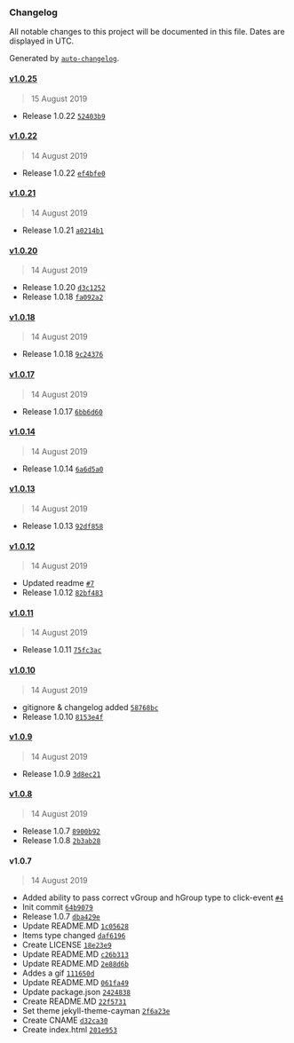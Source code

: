 ### Changelog

All notable changes to this project will be documented in this file. Dates are displayed in UTC.

Generated by [`auto-changelog`](https://github.com/CookPete/auto-changelog).

#### [v1.0.25](https://github.com/Disane87/ngx-taskboard/compare/v1.0.22...v1.0.25)

> 15 August 2019

- Release 1.0.22 [`52403b9`](https://github.com/Disane87/ngx-taskboard/commit/52403b91a616c13b94a6c65215ad5a64af377626)

#### [v1.0.22](https://github.com/Disane87/ngx-taskboard/compare/v1.0.21...v1.0.22)

> 14 August 2019

- Release 1.0.22 [`ef4bfe0`](https://github.com/Disane87/ngx-taskboard/commit/ef4bfe041bc3388b2f635f27df035d680d7d89ac)

#### [v1.0.21](https://github.com/Disane87/ngx-taskboard/compare/v1.0.20...v1.0.21)

> 14 August 2019

- Release 1.0.21 [`a0214b1`](https://github.com/Disane87/ngx-taskboard/commit/a0214b145b347f013c28a886f35b758d6e48382f)

#### [v1.0.20](https://github.com/Disane87/ngx-taskboard/compare/v1.0.18...v1.0.20)

> 14 August 2019

- Release 1.0.20 [`d3c1252`](https://github.com/Disane87/ngx-taskboard/commit/d3c1252e1fc7594f2b4b5fbe2aed3416ba96586f)
- Release 1.0.18 [`fa092a2`](https://github.com/Disane87/ngx-taskboard/commit/fa092a2db29b1e79302be613b99a1da4cfe5e35a)

#### [v1.0.18](https://github.com/Disane87/ngx-taskboard/compare/v1.0.17...v1.0.18)

> 14 August 2019

- Release 1.0.18 [`9c24376`](https://github.com/Disane87/ngx-taskboard/commit/9c24376d3a4687ce1127933f7f81912379b4d3e9)

#### [v1.0.17](https://github.com/Disane87/ngx-taskboard/compare/v1.0.14...v1.0.17)

> 14 August 2019

- Release 1.0.17 [`6bb6d60`](https://github.com/Disane87/ngx-taskboard/commit/6bb6d609a1a1b2b5392f5e158124e147afce31dc)

#### [v1.0.14](https://github.com/Disane87/ngx-taskboard/compare/v1.0.13...v1.0.14)

> 14 August 2019

- Release 1.0.14 [`6a6d5a0`](https://github.com/Disane87/ngx-taskboard/commit/6a6d5a0aa7452b09425350ee2844de9c122d6435)

#### [v1.0.13](https://github.com/Disane87/ngx-taskboard/compare/v1.0.12...v1.0.13)

> 14 August 2019

- Release 1.0.13 [`92df858`](https://github.com/Disane87/ngx-taskboard/commit/92df858fa33b107d8a48abdae7708b54105765de)

#### [v1.0.12](https://github.com/Disane87/ngx-taskboard/compare/v1.0.11...v1.0.12)

> 14 August 2019

- Updated readme [`#7`](https://github.com/Disane87/ngx-taskboard/issues/7)
- Release 1.0.12 [`82bf483`](https://github.com/Disane87/ngx-taskboard/commit/82bf483ec4e9fd4a3daec346d31219742813801f)

#### [v1.0.11](https://github.com/Disane87/ngx-taskboard/compare/v1.0.10...v1.0.11)

> 14 August 2019

- Release 1.0.11 [`75fc3ac`](https://github.com/Disane87/ngx-taskboard/commit/75fc3acc5d2fb80b0bbe196748c84b033d97b4e2)

#### [v1.0.10](https://github.com/Disane87/ngx-taskboard/compare/v1.0.9...v1.0.10)

> 14 August 2019

- gitignore & changelog added [`58768bc`](https://github.com/Disane87/ngx-taskboard/commit/58768bc04ade3e318a0c1ab6c0d20ab662105069)
- Release 1.0.10 [`8153e4f`](https://github.com/Disane87/ngx-taskboard/commit/8153e4f489304cca301b9e31b6f245fee7f93aa8)

#### [v1.0.9](https://github.com/Disane87/ngx-taskboard/compare/v1.0.8...v1.0.9)

> 14 August 2019

- Release 1.0.9 [`3d8ec21`](https://github.com/Disane87/ngx-taskboard/commit/3d8ec21cd96f7dff598fd200d4c958a301e4bed5)

#### [v1.0.8](https://github.com/Disane87/ngx-taskboard/compare/v1.0.7...v1.0.8)

> 14 August 2019

- Release 1.0.7 [`8900b92`](https://github.com/Disane87/ngx-taskboard/commit/8900b92af73a647fe8a29c778f6a9e592af357c3)
- Release 1.0.8 [`2b3ab28`](https://github.com/Disane87/ngx-taskboard/commit/2b3ab28d2b75ab15552f3cdd5441f5aa1c5700d3)

#### v1.0.7

> 14 August 2019

- Added ability to pass correct vGroup and hGroup type to click-event [`#4`](https://github.com/Disane87/ngx-taskboard/issues/4)
- Init commit [`64b9079`](https://github.com/Disane87/ngx-taskboard/commit/64b9079288750a241329f449ee0324b077618ed5)
- Release 1.0.7 [`dba429e`](https://github.com/Disane87/ngx-taskboard/commit/dba429eb47aec35f77903fc46541212f40419262)
- Update README.MD [`1c05628`](https://github.com/Disane87/ngx-taskboard/commit/1c0562811a6561b188c71bf7c3a0b18a00250393)
- Items type changed [`daf6196`](https://github.com/Disane87/ngx-taskboard/commit/daf619625db543c8c750ae8afece1e1f51629223)
- Create LICENSE [`18e23e9`](https://github.com/Disane87/ngx-taskboard/commit/18e23e97e3b0e22a6c03fbf5ab26aafa66cef30b)
- Update README.MD [`c26b313`](https://github.com/Disane87/ngx-taskboard/commit/c26b313933556c327691ccee7ae5722dd9b02bc8)
- Update README.MD [`2e88d6b`](https://github.com/Disane87/ngx-taskboard/commit/2e88d6b4397373492ed89cb4071751142f0f152c)
- Addes a gif [`111650d`](https://github.com/Disane87/ngx-taskboard/commit/111650db007b1756f9c6d6e591430d0b7311c13f)
- Update README.MD [`061fa49`](https://github.com/Disane87/ngx-taskboard/commit/061fa49b4b95f22a2949150d25ed11243b81c875)
- Update package.json [`2424838`](https://github.com/Disane87/ngx-taskboard/commit/2424838bfa46c0e38f08b1258cfd31060506014a)
- Create README.MD [`22f5731`](https://github.com/Disane87/ngx-taskboard/commit/22f573168f1e15eceed6b6360211a7cd30d4f41d)
- Set theme jekyll-theme-cayman [`2f6a23e`](https://github.com/Disane87/ngx-taskboard/commit/2f6a23e91261b5343bb03547e753ab6b027ace8c)
- Create CNAME [`d32ca30`](https://github.com/Disane87/ngx-taskboard/commit/d32ca3064a7ac01fdba0ba116e29059f515a5ced)
- Create index.html [`201e953`](https://github.com/Disane87/ngx-taskboard/commit/201e9531bfc73eecb19cba0cfd59b7db5e2ecbb7)
